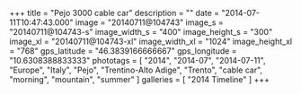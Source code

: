 +++
title = "Pejo 3000 cable car"
description = ""
date = "2014-07-11T10:47:43.000"
image = "20140711@104743"
image_s = "20140711@104743-s"
image_width_s = "400"
image_height_s = "300"
image_xl = "20140711@104743-xl"
image_width_xl = "1024"
image_height_xl = "768"
gps_latitude = "46.3839166666667"
gps_longitude = "10.6308388833333"
phototags = [ "2014", "2014-07", "2014-07-11", "Europe", "Italy", "Pejo", "Trentino-Alto Adige", "Trento", "cable car", "morning", "mountain", "summer" ]
galleries = [ "2014 Timeline" ]
+++
